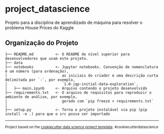 project_datascience
==============================

Projeto para a disciplina de aprendizado de máquina para resolver o problema House Prices do Kaggle

Organização do Projeto
------------

    ├── README.md          <- O README de nível superior para desenvolvedores que usam este projeto.
    ├── data
    ├── notebooks          <- Jupyter notebooks. Convenção de nomenclatura é um número (para ordenação),
    │                         as iniciais do criador e uma descrição curta delimitada por `-`, por exemplo,
    │                         `1.0-jqp-initial-data-exploration`.
    │   ├── main.ipynb     <- Arquivo contendo o projeto desenvolvido  
    ├── requirements.txt   <- O arquivo de requisitos para reproduzir o ambiente de análise, por exemplo,
    │                         gerado com `pip freeze > requirements.txt`
    │
    ├── setup.py           <- Torna o projeto instalável via pip (pip install -e .) para que o src possa ser importado


--------

<p><small>Project based on the <a target="_blank" href="https://drivendata.github.io/cookiecutter-data-science/">cookiecutter data science project template</a>. #cookiecutterdatascience</small></p>
